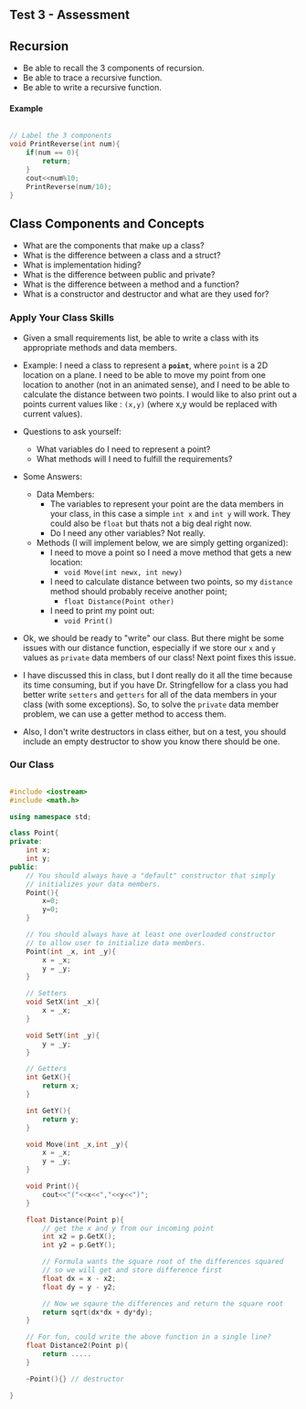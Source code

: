 ## Test 3 - Assessment

## Recursion

- Be able to recall the 3 components of recursion.
- Be able to trace a recursive function.
- Be able to write a recursive function. 

#### Example

```cpp

// Label the 3 components
void PrintReverse(int num){
    if(num == 0){
        return;
    }
    cout<<num%10;
    PrintReverse(num/10);
}
```


## Class Components and Concepts

- What are the components that make up a class?
- What is the difference between a class and a struct?
- What is implementation hiding?
- What is the difference between public and private?
- What is the difference between a method and a function?
- What is a constructor and destructor and what are they used for?

### Apply Your Class Skills

- Given a small requirements list, be able to write a class with its appropriate methods and data members.
- Example: I need a class to represent a **`point`**, where `point` is a 2D location on a plane. I need to be able to move my point from one location to another (not in an animated sense), and I need to be able to calculate the distance between two points. I would like to also print out a points current values like : `(x,y)` (where x,y would be replaced with current values).


- Questions to ask yourself: 
  - What variables do I need to represent a point?
  - What methods will I need to fulfill the requirements?

- Some Answers:
  - Data Members:
    - The variables to represent your point are the data members in your class, in this case a simple `int x` and `int y` will work. They could also be `float` but thats not a big deal right now. 
    - Do I need any other variables? Not really.
  - Methods (I will implement below, we are simply getting organized):
    - I need to move a point so I need a move method that gets a new location: 
      - `void Move(int newx, int newy)`
    - I need to calculate distance between two points, so my `distance` method should probably receive another point;
      - `float Distance(Point other)`
    - I need to print my point out:
      - `void Print()`

- Ok, we should be ready to "write" our class. But there might be some issues with our distance function, especially if we store our `x` and `y` values as `private` data members of our class! Next point fixes this issue.
- I have discussed this in class, but I dont really do it all the time because its time consuming, but if you have Dr. Stringfellow for a class you had better write `setters` and `getters` for all of the data members in your class (with some exceptions). So, to solve the `private` data member problem, we can use a getter method to access them.
- Also, I don't write destructors in class either, but on a test, you should include an empty destructor to show you know there should be one.

### Our Class

```cpp

#include <iostream>
#include <math.h>

using namespace std;

class Point{
private:
    int x;
    int y;
public:
    // You should always have a "default" constructor that simply
    // initializes your data members.
    Point(){
        x=0;
        y=0;
    }

    // You should always have at least one overloaded constructor
    // to allow user to initialize data members.
    Point(int _x, int _y){
        x = _x;
        y = _y;
    }

    // Setters
    void SetX(int _x){
        x = _x;
    }

    void SetY(int _y){
        y = _y;
    }

    // Getters
    int GetX(){
        return x;
    }

    int GetY(){
        return y;
    }

    void Move(int _x,int _y){
        x = _x;
        y = _y;
    }

    void Print(){
        cout<<"("<<x<<","<<y<<")";
    }

    float Distance(Point p){
        // get the x and y from our incoming point
        int x2 = p.GetX();
        int y2 = p.GetY();

        // Formula wants the square root of the differences squared
        // so we will get and store difference first
        float dx = x - x2;
        float dy = y - y2;

        // Now we sqaure the differences and return the square root
        return sqrt(dx*dx + dy*dy);
    }

    // For fun, could write the above function in a single line? 
    float Distance2(Point p){
        return .....
    }

    ~Point(){} // destructor

}



